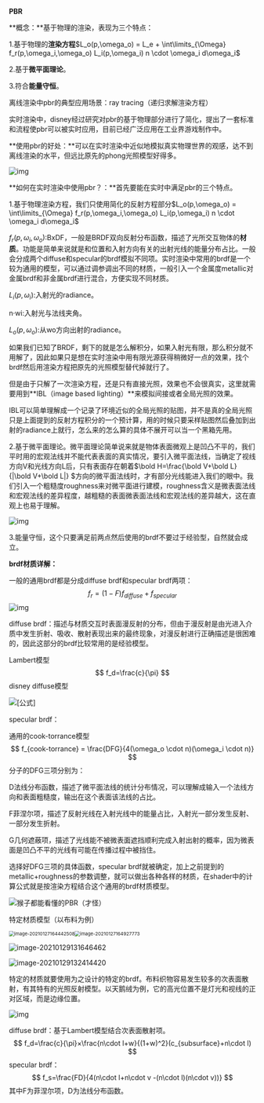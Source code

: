 **PBR**

**概念：**基于物理的渲染，表现为三个特点：

1.基于物理的**渲染方程**$L_o(p,\omega_o) = L_e + \int\limits_{\Omega} f_r(p,\omega_i,\omega_o) L_i(p,\omega_i) n \cdot \omega_i  d\omega_i$

2.基于**微平面理论**。

3.符合**能量守恒**。

离线渲染中pbr的典型应用场景：ray tracing（递归求解渲染方程）

实时渲染中，disney经过研究对pbr的基于物理部分进行了简化，提出了一套标准和流程使pbr可以被实时应用，目前已经广泛应用在工业界游戏制作中。



**使用pbr的好处：**可以在实时渲染中近似地模拟真实物理世界的观感，达不到离线渲染的水平，但远比原先的phong光照模型好得多。



![img](https://img-blog.csdn.net/20160719173042002)

**如何在实时渲染中使用pbr？：**首先要能在实时中满足pbr的三个特点。

1.基于物理渲染方程，我们只使用简化的反射方程部分$L_o(p,\omega_o) = \int\limits_{\Omega} f_r(p,\omega_i,\omega_o) L_i(p,\omega_i) n \cdot \omega_i  d\omega_i$

$f_r(p,\omega_i,\omega_o)$:BxDF，一般是BRDF双向反射分布函数，描述了光所交互物体的**材质**。功能是简单来说就是和位置和入射方向有关的出射光线的能量分布占比。一般会分成两个diffuse和specular的brdf模拟不同项。实时渲染中常用的brdf是一个较为通用的模型，可以通过调参调出不同的材质，一般引入一个金属度metallic对金属brdf和非金属brdf进行混合，方便实现不同材质。

$L_i(p,\omega_i)$:入射光的radiance。

n·wi:入射光与法线夹角。

$L_o(p,\omega_o)$:从wo方向出射的radiance。

如果我们已知了BRDF，剩下的就是怎么解积分，如果入射光有限，那么积分就不用解了，因此如果只是想在实时渲染中用有限光源获得稍微好一点的效果，找个brdf然后用渲染方程把原先的光照模型替代掉就行了。

但是由于只解了一次渲染方程，还是只有直接光照，效果也不会很真实，这里就需要用到**IBL（image based lighting）**来模拟间接或者全局光照的效果。

IBL可以简单理解成一个记录了环境近似的全局光照的贴图，并不是真的全局光照只是上面提到的反射方程积分的一个预计算，用的时候只要采样贴图然后叠加到出射的radiance上就行，怎么来的怎么算的具体不展开可以当一个黑箱先用。

2.基于微平面理论。微平面理论简单说来就是物体表面微观上是凹凸不平的，我们平时用的宏观法线并不能代表表面的真实情况，要引入微平面法线，当确定了视线方向V和光线方向L后，只有表面存在朝着$\bold H=\frac{\bold V+\bold L}{|\bold V+\bold L|} $方向的微平面法线时，才有部分光线能进入我们的眼中。我们引入一个粗糙度roughness来对微平面进行建模，roughness含义是微表面法线和宏观法线的差异程度，越粗糙的表面微表面法线和宏观法线的差异越大，这在直观上也易于理解。

![img](https://pic2.zhimg.com/80/v2-5fe364fb35d463da3008ef48ce69fb91_720w.jpg)

3.能量守恒，这个只要满足前两点然后使用的brdf不要过于经验型，自然就会成立。



**brdf材质详解：**

一般的通用brdf都是分成diffuse brdf和specular brdf两项：
$$
f_r = (1-F)f_{diffuse}+f_{specular}
$$
![img](https://pic3.zhimg.com/80/v2-b855ab10a0b290f023898332e0360dce_720w.jpg)

diffuse brdf：描述与材质交互时表面漫反射的分布，但由于漫反射是由光进入介质中发生折射、吸收、散射表现出来的最终现象，对漫反射进行正确描述是很困难的，因此这部分的brdf比较常用的是经验模型。

Lambert模型
$$
f_d=\frac{c}{\pi}
$$
disney diffuse模型

![[公式]](https://www.zhihu.com/equation?tex=f_d+%3D+%5Cfrac%7BbaseColor%7D%7B%5Cpi+%7D%281%2B%28F_%7BD90%7D+-1%29%281-cos%5Ctheta+_l%29%5E%7B5%7D%29%281+%2B+%28F_%7BD90%7D-1%29%281-cos%5Ctheta+_v%29%5E5%29++%5C%5C)

specular brdf：

通用的cook-torrance模型
$$
f_{cook-torrance} = \frac{DFG}{4(\omega_o \cdot n)(\omega_i \cdot n)}
$$
分子的DFG三项分别为：

D法线分布函数，描述了微平面法线的统计分布情况，可以理解成输入一个法线方向和表面粗糙度，输出在这个表面该法线的占比。

F菲涅尔项，描述了反射光线在入射光线中的能量占比，入射光一部分发生反射、一部分发生折射。

G几何遮蔽项，描述了光线能不被微表面遮挡顺利完成入射出射的概率，因为微表面是凹凸不平的光线有可能在传播过程中被挡住。

选择好DFG三项的具体函数，specular brdf就被确定，加上之前提到的metallic+roughness的参数调整，就可以做出各种各样的材质，在shader中的计算公式就是按渲染方程结合这个通用的brdf材质模型。

![猴子都能看懂的PBR（才怪）](https://pic1.zhimg.com/v2-c48b06d25b464687053144ab73fc92d3_1440w.jpg?source=172ae18b)

特定材质模型（以布料为例）

<img src="C:\Users\Admin\AppData\Roaming\Typora\typora-user-images\image-20210127164442508.png" alt="image-20210127164442508" style="zoom: 67%;" /><img src="C:\Users\Admin\AppData\Roaming\Typora\typora-user-images\image-20210127164927773.png" alt="image-20210127164927773" style="zoom: 67%;" />

![image-20210129131646462](pbr%20and%20cloth%20brdf%20model.assets/image-20210129131646462.png)

![image-20210129132414420](pbr%20and%20cloth%20brdf%20model.assets/image-20210129132414420.png)

特定的材质就要使用为之设计的特定的brdf。布料织物容易发生较多的次表面散射，有其特有的光照反射模型。以天鹅绒为例，它的高光位置不是灯光和视线的正对区域，而是边缘位置。

![img](https://pic1.zhimg.com/80/v2-47aa7fbe6ffe10c9d74a069282b4dfac_720w.jpg)

diffuse brdf：基于Lambert模型结合次表面散射项。
$$
f_d=\frac{c}{\pi}×\frac{n\cdot l+w}{(1+w)^2}(c_{subsurface}+n\cdot l)
$$
specular brdf：
$$
f_s=\frac{FD}{4(n\cdot l+n\cdot v -(n\cdot l)(n\cdot v))}
$$
其中F为菲涅尔项，D为法线分布函数。

